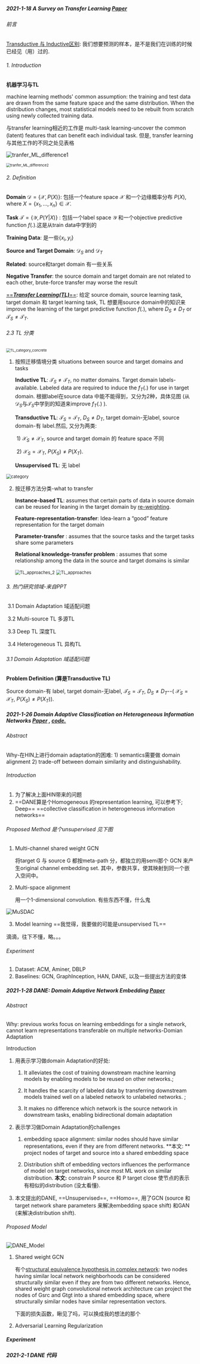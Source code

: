 ##### 2021-1-18 A Survey on Transfer Learning [Paper](https://doi.org/10.1109/TKDE.2009.191)

###### 前言

[Transductive 与 Inductive区别](https://www.zhihu.com/question/68275921/answer/529156908): 我们想要预测的样本，是不是我们在训练的时候已经见（用）过的.

###### 1. Introduction

**机器学习与TL**

machine learning methods' common assumption: the training and test data are drawn from the same feature space and the same distribution. When the distribution changes, most statistical models need to be rebuilt from scratch using newly collected training data.

与transfer learning相近的工作是 multi-task learning-uncover the common (latent) features that can benefit each individual task. 但是, transfer learning 与其他工作的不同之处见表格

![tranfer_ML_difference1](D:\typora\Typora\Reading\figures\tranfer_ML_difference1.png)

<img src="D:\typora\Typora\Reading\figures\tranfer_ML_difference2.png" alt="tranfer_ML_difference2" style="zoom: 67%;" />

###### 2. Definition

**Domain** $\mathcal{D}=\{\mathcal{X},P(X)\}$: 包括一个feature space $\mathcal{X}$ 和一个边缘概率分布 $P(X)$, where $X=\{x_1,...,x_n\}\in\mathcal{X}$.

**Task** $\mathcal{T}=\{\mathcal{Y},P(Y|X)\}$ : 包括一个label space $\mathcal{Y}$ 和一个objective predictive function $f(.)$.这是从train data中学到的

**Training Data**: 是一些$\{x_i,y_i\}$

**Source and Target Domain**: $\mathcal{D}_S$ and $\mathcal{D}_T$

**Related**:  source和target domain 有一些关系

**Negative Transfer**:  the source domain and target domain are not related to each other, brute-force transfer may worse the result

<u>==***Transfer Learning(TL)***==</u>: 给定 source domain, source learning task, target domain 和 target learning task, TL  想要用source domain中的知识来improve the learning of the target predictive function $f(.)$, where $D_S \neq D_T$ or $\mathcal{T}_S \neq \mathcal{T}_T$. 

###### 2.3 TL 分类

<img src="D:\typora\Typora\Reading\figures\TL_category_concrete.png" alt="TL_category_concrete" style="zoom: 67%;" />

1. 按照迁移情境分类 situations between source and target domains and tasks

   **Inductive TL**:  $\mathcal{T}_S \neq \mathcal{T}_T$, no matter domains. Target domain labels-available. Labeled data are required to induce the $f_T(.)$ for use in target domain. 根据label在source data 中能不能得到，又分为2种，具体见图 (从$\mathcal{D}_S$与$\mathcal{T}_S$中学到的知道来improve $f_T(.)$ ).

   **Transductive TL**:  $\mathcal{T}_S = \mathcal{T}_T$, $D_S \neq D_T$, target domain-无label, source domain-有 label.然后, 又分为两类:

   ​	1) $\mathcal{X}_S \neq \mathcal{X}_T$, source and target domain 的 feature space 不同

   ​    2) $\mathcal{X}_S = \mathcal{X}_T$,  $P(X_S) \neq P(X_T)$. 

   **Unsupervised TL**: 无 label

<img src="D:\typora\Typora\Reading\figures\category.png" alt="category" style="zoom:80%;" />

2. 按迁移方法分类-what to transfer

   **Instance-based TL**: assumes that certain parts of data in source domain can be reused for leaning in the target domain by <u>re-weighting</u>.

   **Feature-representation-transfer**: Idea-learn a “good” feature representation for the target domain  

   **Parameter-transfer** : assumes that the source tasks and the target tasks share some parameters  

   **Relational knowledge-transfer problem** : assumes that some relationship among the data
   in the source and target domains is similar  

   <img src="D:\typora\Typora\Reading\figures\TL_approaches_2.png" alt="TL_approaches_2" style="zoom:80%;" />

   <img src="D:\typora\Typora\Reading\figures\TL_approaches.png" alt="TL_approaches" style="zoom:80%;" />

###### 3. 热门研究领域-来自PPT

​	3.1 Domain Adaptation 域适配问题

​	3.2 Multi-source TL 多源TL

​	3.3 Deep TL 深度TL

​	3.4 Heterogeneous TL 异构TL

###### 3.1 Domain Adaptation 域适配问题

**Problem Definition (算是Transductive TL)** 

Source domain-有 label, target domain-无label,  $\mathcal{T}_S = \mathcal{T}_T$, $D_S \neq D_T$--( $\mathcal{X}_S = \mathcal{X}_T$,  $P(X_S) \neq P(X_T)$). 



##### 2021-1-26 Domain Adaptive Classification on Heterogeneous Information Networks [Paper](https://doi.org/10.24963/ijcai.2020/196) , [code.](https://github.com/PKUterran/MuSDAC)

###### Abstract

Why-在HIN上进行domain adaptation的困难: 1) semantics需要做 domain alignment 2) trade-off between domain similarity and distinguishability.

###### Introduction

1. 为了解决上面HIN带来的问题
2. ==DANE算是个Homogeneous 的representation learning, 可以参考下; Deep==
   ==collective classification in heterogeneous information networks==

###### Proposed Method 是个unsupervised 见下图

1. Multi-channel shared weight GCN

   将target G 与 source G 都按meta-path 分，都独立的用semi那个 GCN 来产生original channel embedding set. 其中，参数共享，使其映射到同一个嵌入空间中。

2. Multi-space alignment

   用一个1-dimensional convolution. 有些东西不懂，什么鬼

![MuSDAC](D:\typora\Typora\Reading\figures\MuSDAC.png)

3. Model learning ==我觉得，我要做的可能是unsupervised TL==

滴滴，往下不懂，略。。。

###### Experiment

1. Dataset: ACM, Aminer, DBLP
2. Baselines: GCN, GraphInception, HAN, DANE, 以及一些提出方法的变体

##### 2021-1-28 DANE: Domain Adaptive Network Embedding  [Paper](https://www.ijcai.org/Proceedings/2019/0606.pdf)

###### Abstract

Why: previous works focus on learning embeddings for a single network, cannot learn representations transferable on multiple networks-Domian Adaptation

Introduction

1. 用表示学习做domain Adaptation的好处:

   1) It alleviates the cost of training downstream machine learning models by enabling models to be reused on other networks.;

   2) It handles the scarcity of labeled data by transferring downstream models trained well on a labeled network to unlabeled networks. ;

   3) It makes no difference which network is the source network in downstream tasks, enabling bidirectional domain adaptation  

2. 表示学习做Domain Adaptation的challenges

   1) embedding space alignment: similar nodes should have similar representations, even if they are from different networks. **本文: ** project nodes of target and source into a shared embedding space

   2) Distribution shift of embedding vectors influences the performance of model on target networks, since most ML work on similar distribution. **本文:** constrain P source 和 P target close 使节点的表示有相似的distribution (没太看懂). 

3. 本文提出的DANE, ==Unsupervised==, ==Homo==, 用了GCN (source 和 target network share parameters 来解决embedding space shift) 和GAN (来解决distribution shift).

###### Proposed Model



![DANE_Model](D:\typora\Typora\Reading\figures\DANE_Model.png)

1. Shared weight GCN

   有个<u>structural equivalence hypothesis in complex network</u>: two nodes having similar local network neighborhoods can be considered structurally similar even if they are from two different networks. Hence, shared weight graph convolutional network architecture can project the nodes of Gsrc and Gtgt into a shared embedding space, where structurally similar nodes have similar representation vectors.
   
   下面的损失函数，瞅见了吗，可以换成我的想法的那个

2. Adversarial Learning Regularization

##### Experiment

##### 2021-2-1 DANE 代码

